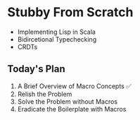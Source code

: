 # Stubby From Scratch

- Implementing Lisp in Scala
- Bidircetional Typechecking
- CRDTs

## Today's Plan

1. A Brief Overview of Macro Concepts ✅
2. Relish the Problem
3. Solve the Problem without Macros
4. Eradicate the Boilerplate with Macros
